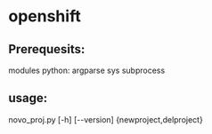 # openshift

## Prerequesits:

modules python: argparse sys subprocess


## usage:

novo_proj.py [-h] [--version] {newproject,delproject}
